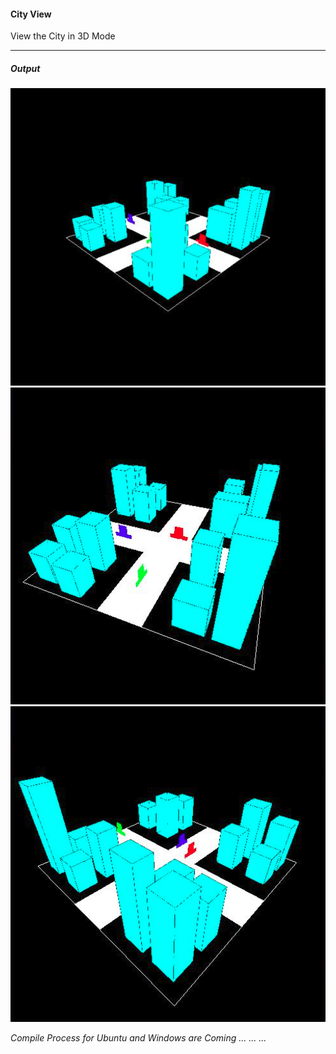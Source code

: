 <h4>City View</h4>
View the City in 3D Mode
<hr>

<h5>Output</h5>
<div align="center">
<img alt="city_view_1" width="600" src="https://github.com/Sadman-Ilham/City-View/blob/master/img/view_1.png">

<img alt="city_view_2" width="600" src="https://github.com/Sadman-Ilham/City-View/blob/master/img/view_2.png">

<img alt="city_view_3" width="600" src="https://github.com/Sadman-Ilham/City-View/blob/master/img/view_3.png">
</div>

<p><i>Compile Process for Ubuntu and Windows are Coming ... ... ...</i></p>
